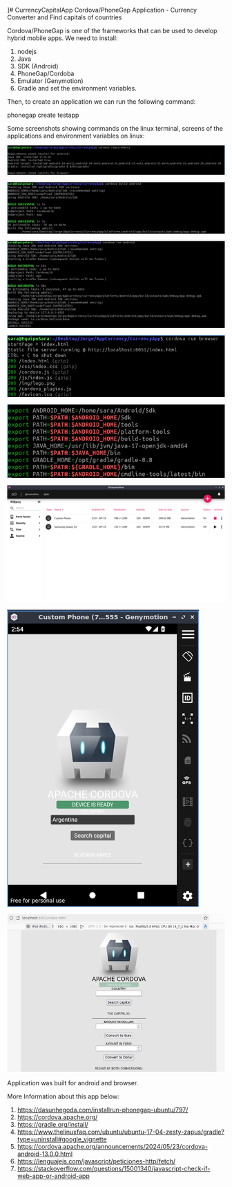 ]# CurrencyCapitalApp
Cordova/PhoneGap Application - Currency Converter and Find capitals of countries

Cordova/PhoneGap is one of the frameworks that can be used to develop hybrid mobile apps. 
We need to install:
1. nodejs
2. Java
4. SDK (Android)
5. PhoneGap/Cordoba
6. Emulator (Genymotion)
7. Gradle
and set the environment variables.

Then, to create an application we can run the following command:

phonegap create testapp

Some screenshots showing commands on the linux terminal, screens of the applications and environment variables on linux:

![alt_text](https://github.com/Jorge36/CurrencyCapitalApp/blob/42cc65a336b8a29a0eb91cdfc2b27d34dada6a1b/Testing/cordova%20requirements.png)

![alt_text](https://github.com/Jorge36/CurrencyCapitalApp/blob/0b7227b0e4f2ab0aa436e3d7617b9a6dc00bdf89/Testing/cordoba%20build%20android.png)

![alt_text](https://github.com/Jorge36/CurrencyCapitalApp/blob/0b7227b0e4f2ab0aa436e3d7617b9a6dc00bdf89/Testing/cordova%20run%20android.png)

![alt_text](https://github.com/Jorge36/CurrencyCapitalApp/blob/0b7227b0e4f2ab0aa436e3d7617b9a6dc00bdf89/Testing/cordova%20run%20browser.png)

![alt_text](https://github.com/Jorge36/CurrencyCapitalApp/blob/0b7227b0e4f2ab0aa436e3d7617b9a6dc00bdf89/Testing/env%20variables.png)

![alt_text](https://github.com/Jorge36/CurrencyCapitalApp/blob/0b7227b0e4f2ab0aa436e3d7617b9a6dc00bdf89/Testing/genymotion.png)

![alt_text](https://github.com/Jorge36/CurrencyCapitalApp/blob/0b7227b0e4f2ab0aa436e3d7617b9a6dc00bdf89/Testing/run%20android%20custom%20phone.png)

![alt_text](https://github.com/Jorge36/CurrencyCapitalApp/blob/0b7227b0e4f2ab0aa436e3d7617b9a6dc00bdf89/Testing/run%20browser%20ipad.png)


Application was built for android and browser. 

More Information about this app below:

1. https://dasunhegoda.com/installrun-phonegap-ubuntu/797/
2. https://cordova.apache.org/
3. https://gradle.org/install/
4. https://www.thelinuxfaq.com/ubuntu/ubuntu-17-04-zesty-zapus/gradle?type=uninstall#google_vignette
5. https://cordova.apache.org/announcements/2024/05/23/cordova-android-13.0.0.html
6. https://lenguajejs.com/javascript/peticiones-http/fetch/
7. https://stackoverflow.com/questions/15001340/javascript-check-if-web-app-or-android-app
